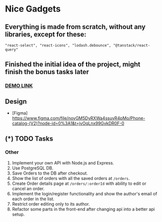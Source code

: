 # Nice Gadgets
## Everything is made from scratch, without any libraries, except for these: 
    "react-select", "react-icons", "lodash.debounce", "@tanstack/react-query"
## Finished the initial idea of the project, might finish the bonus tasks later

### [DEMO LINK](https://hasantanich-nice-gadgets.netlify.app/)

## Design

- [Figma] <https://www.figma.com/file/novGM5DyRXWa4ssuyR4pMo/Phone-catalog-(V2)?node-id=0%3A1&t=jvOqLnx99GvkDR0F-0>

## (\*) TODO Tasks

### Other

1. Implement your own API with Node.js and Express.
2. Use PostgreSQL DB.
3. Save Orders to the DB after checkout.
4. Show the list of orders with all the saved orders at `/orders`.
5. Create Order details page at `/orders/:orderId` with ability to edit or cancel an order.
6. Implement the login/register functionality and show the author's email of each order in the list.
7. Restrict order editing only to its author.
8. Refactor some parts in the front-end after changing api into a better api setup.
